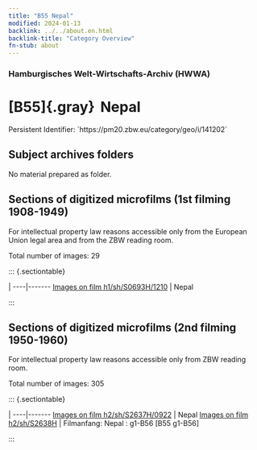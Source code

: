 ```yaml
---
title: "B55 Nepal"
modified: 2024-01-13
backlink: ../../about.en.html
backlink-title: "Category Overview"
fn-stub: about
---
```


### Hamburgisches Welt-Wirtschafts-Archiv (HWWA)

# [B55]{.gray}&#8201; Nepal

<div class="hint">Persistent Identifier: `https://pm20.zbw.eu/category/geo/i/141202`</div>







## Subject archives folders








No material prepared as folder.



<a id="filmsections" />

## Sections of digitized microfilms (1st filming 1908-1949)

<p>For intellectual property law reasons accessible only from the European Union legal area and from the ZBW reading room.</p>



<p>Total number of images: 29</p>




::: {.sectiontable}

 | 
----|-------
<a class="btn" href="https://pm20.zbw.eu/film/h1/sh/S0693H/1210" rel="nofollow">Images on film h1/sh/S0693H/1210</a> | Nepal


:::




## Sections of digitized microfilms (2nd filming 1950-1960)

<p>For intellectual property law reasons accessible only from ZBW reading room.</p>



<p>Total number of images: 305</p>




::: {.sectiontable}

 | 
----|-------
<a class="btn" href="https://pm20.zbw.eu/film/h2/sh/S2637H/0922" rel="nofollow">Images on film h2/sh/S2637H/0922</a> | Nepal
<a class="btn" href="https://pm20.zbw.eu/film/h2/sh/S2638H" rel="nofollow">Images on film h2/sh/S2638H</a> | Filmanfang: Nepal : g1-B56 [B55 g1-B56]


:::













